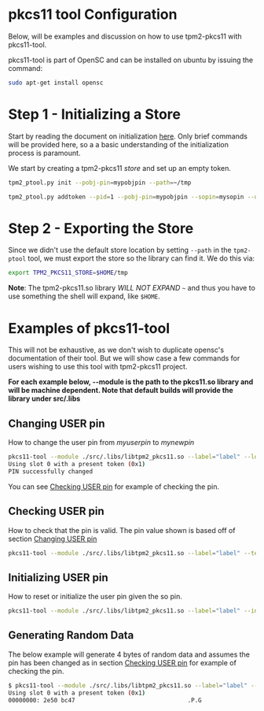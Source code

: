 # pkcs11 tool Configuration

Below, will be examples and discussion on how to use tpm2-pkcs11 with pkcs11-tool.

pkcs11-tool is part of OpenSC and can be installed on ubuntu by issuing the command:
```sh
sudo apt-get install opensc
```

# Step 1 - Initializing a Store

Start by reading the document on initialization [here](INITIALIZING.md). Only brief commands
will be provided here, so a a basic understanding of the initialization process is paramount.

We start by creating a tpm2-pkcs11 *store* and set up an empty token.

```sh
tpm2_ptool.py init --pobj-pin=mypobjpin --path=~/tmp

tpm2_ptool.py addtoken --pid=1 --pobj-pin=mypobjpin --sopin=mysopin --userpin=myuserpin --label=label --path ~/tmp

```

# Step 2 - Exporting the Store

Since we didn't use the default store location by setting `--path` in the `tpm2-ptool` tool, we must export the
store so the library can find it. We do this via:
```sh
export TPM2_PKCS11_STORE=$HOME/tmp
```

**Note**: The tpm2-pkcs11.so library *WILL NOT EXPAND `~`* and thus you have to use something the shell will expand,
like `$HOME`.

# Examples of pkcs11-tool

This will not be exhaustive, as we don't wish to duplicate opensc's documentation of their tool. But we will show case
a few commands for users wishing to use this tool with tpm2-pkcs11 project.

**For each example below, --module is the path to the pkcs11.so library and will be machine dependent. Note that default builds
will provide the library under src/.libs**

## Changing USER pin

How to change the user pin from *myuserpin* to *mynewpin*

```sh
pkcs11-tool --module ./src/.libs/libtpm2_pkcs11.so --label="label" --login --pin myuserpin --change-pin --new-pin mynewpin
Using slot 0 with a present token (0x1)
PIN successfully changed
```
You can see [Checking USER pin](#checking-user-pin) for example of checking the pin.

## Checking USER pin

How to check that the pin is valid. The pin value shown is based off of section [Changing USER pin](#changing-user-pin)

```sh
pkcs11-tool --module ./src/.libs/libtpm2_pkcs11.so --label="label" --test --pin mynewpin
```

## Initializing USER pin

How to reset or initialize the user pin given the so pin.
```sh
pkcs11-tool --module ./src/.libs/libtpm2_pkcs11.so --label="label" --init-pin --so-pin mysopin --pin mynewpin
```

## Generating Random Data

The below example will generate 4 bytes of random data and assumes the pin has been changed as in section
[Checking USER pin](#checking-user-pin) for example of checking the pin.

```sh
$ pkcs11-tool --module ./src/.libs/libtpm2_pkcs11.so --label="label" --pin mynewpin --generate-random 4 | xxd
Using slot 0 with a present token (0x1)
00000000: 2e50 bc47                                .P.G
```
